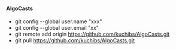 #### AlgoCasts

- git config --global user.name "xxx"
- git config --global user.email "xx"
- git remote add origin https://github.com/kuchibs/AlgoCasts.git
- git pull https://github.com/kuchibs/AlgoCasts.git
